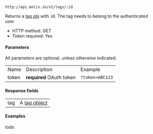 `http://api.molis.io/v1/tags/:id`

Returns a [tag obj](tag-object.md) with :id. The tag needs to belong to the authenticated user.

* HTTP method: GET
* Token required: Yes

#### Parameters
All parameters are optional, unless otherwise indicated.
<table>
  <tr>
    <td>Name</td>
    <td>Description</td>
    <td>Example</td>
  </tr>
  <tr>
    <td>token</td>
    <td><strong>required</strong> OAuth token</td>
    <td><code>?token=ABC123</td>
  </tr>
</table>

#### Response fields
<table>
  <tr>
    <td>tag</td>
    <td>A <a href="tag-object.md">tag object</a></td>
  </tr>
</table>

#### Examples
todo